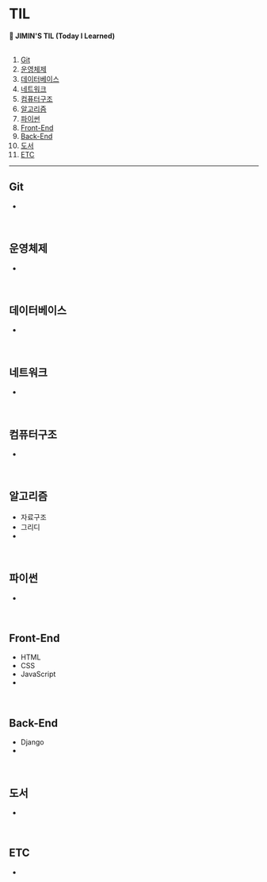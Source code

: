 # TIL
<strong>👀 JIMIN'S TIL (Today I Learned)</strong>
<br><br>
1. [Git](#git) <br>
2. [운영체제](#운영체제) <br>
3. [데이터베이스](#데이터베이스) <br>
4. [네트워크](#네트워크) <br>
5. [컴퓨터구조](#컴퓨터구조) <br>
6. [알고리즘](#알고리즘) <br>
7. [파이썬](#파이썬) <br>
8. [Front-End](#front-end) <br>
9. [Back-End](#back-end) <br>
10. [도서](#도서) <br>
11. [ETC](#etc) <br>
---
## Git
- 
<br>
  
## 운영체제
- 
<br>

## 데이터베이스
- 
<br>

## 네트워크
- 
<br>

## 컴퓨터구조
- 
<br>

## 알고리즘
- 자료구조
- 그리디
- 
<br>

## 파이썬
- 
<br>

## Front-End
- HTML
- CSS
- JavaScript
- 
<br>

## Back-End
- Django
- 
<br>

## 도서
- 
<br>

## ETC
- 
